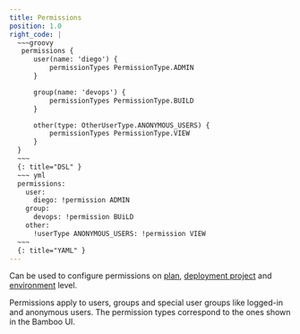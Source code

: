 ```yaml
---
title: Permissions
position: 1.0
right_code: |
  ~~~groovy
   permissions {
      user(name: 'diego') {
          permissionTypes PermissionType.ADMIN
      }

      group(name: 'devops') {
          permissionTypes PermissionType.BUILD
      }

      other(type: OtherUserType.ANONYMOUS_USERS) {
          permissionTypes PermissionType.VIEW
      }
  }
  ~~~
  {: title="DSL" }
  ~~~ yml
  permissions:
    user:
      diego: !permission ADMIN
    group:
      devops: !permission BUiLD
    other:
      !userType ANONYMOUS_USERS: !permission VIEW
  ~~~
  {: title="YAML" }
---
```


Can be used to configure permissions on [plan](#plan), [deployment project](#deployment_projects) and
[environment](#environments) level.

Permissions apply to users, groups and special user groups like logged-in and anonymous users.
The permission types correspond to the ones shown in the Bamboo UI.
